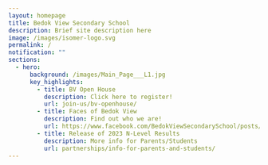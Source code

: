```yaml
---
layout: homepage
title: Bedok View Secondary School
description: Brief site description here
image: /images/isomer-logo.svg
permalink: /
notification: ""
sections:
  - hero:
      background: /images/Main_Page___L1.jpg
      key_highlights:
        - title: BV Open House
          description: Click here to register!
          url: join-us/bv-openhouse/
        - title: Faces of Bedok View
          description: Find out who we are!
          url: https://www.facebook.com/BedokViewSecondarySchool/posts/pfbid02jzrRLeLBDpH2P837WZFQp3U2wgFWLEwpaVFsG8jfnfjuheMYo5hqTXxBsjkuXoXYl
        - title: Release of 2023 N-Level Results
          description: More info for Parents/Students
          url: partnerships/info-for-parents-and-students/
---
```

